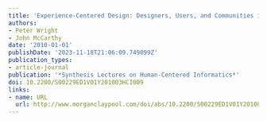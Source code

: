 ```yaml
---
title: 'Experience-Centered Design: Designers, Users, and Communities in Dialogue'
authors:
- Peter Wright
- John McCarthy
date: '2010-01-01'
publishDate: '2023-11-18T21:06:09.749099Z'
publication_types:
- article-journal
publication: '*Synthesis Lectures on Human-Centered Informatics*'
doi: 10.2200/S00229ED1V01Y201003HCI009
links:
- name: URL
  url: http://www.morganclaypool.com/doi/abs/10.2200/S00229ED1V01Y201003HCI009
---
```

